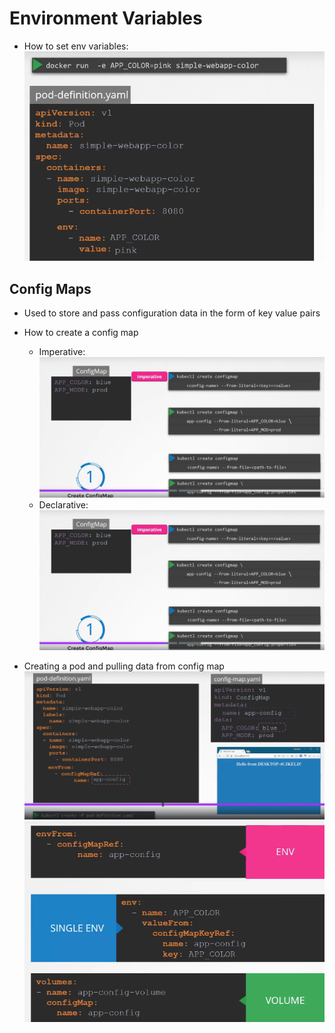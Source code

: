 # Environment Variables

- How to set env variables:
  ![alt text](./images/image_5.png)

## Config Maps

- Used to store and pass configuration data in the form of key value pairs

- How to create a config map
  - Imperative:
    ![alt text](./images/image_6.png)
  - Declarative:
    ![alt text](./images/image_7.png)
- Creating a pod and pulling data from config map
  ![alt text](./images/image_8.png)
  ![alt text](./images/image_9.png)
